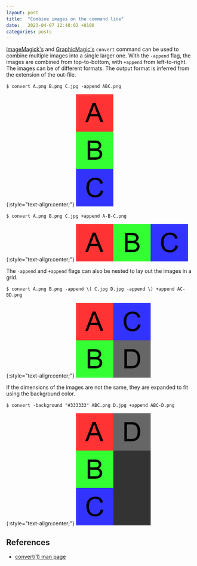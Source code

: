 ```yaml
---
layout: post
title:  "Combine images on the command line"
date:   2023-04-07 12:48:02 +0100
categories: posts
---
```


[ImageMagick's][IM] and [GraphicMagic's][GM] `convert` command can be used to combine multiple images into a single larger one.
With the `-append` flag, the images are combined from top-to-bottom, with `+append` from left-to-right.
The images can be of different formats.
The output format is inferred from the extension of the out-file.

``` shell
$ convert A.png B.png C.jpg -append ABC.png
```

{:style="text-align:center;"}
![ABC](/assets/images/ABC.png)

``` shell
$ convert A.png B.png C.jpg +append A-B-C.png
```

{:style="text-align:center;"}
![A-B-C](/assets/images/A-B-C.png)

The `-append` and `+append` flags can also be nested to lay out the images in a grid.

``` shell
$ convert A.png B.png -append \( C.jpg D.jpg -append \) +append AC-BD.png
```

{:style="text-align:center;"}
![AC-BD](/assets/images/AC-BD.png)

If the dimensions of the images are not the same, they are expanded to fit using the background color.

``` shell
$ convert -background "#333333" ABC.png D.jpg +append ABC-D.png
```

{:style="text-align:center;"}
![ABC-D](/assets/images/ABC-D.png)

## References

- [convert(1) man page](https://manpages.debian.org/testing/graphicsmagick-imagemagick-compat/convert.1.en.html#append)

[IM]: https://imagemagick.org/index.php
[GM]: http://www.graphicsmagick.org
